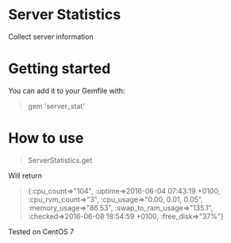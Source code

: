 # Server Statistics
Collect server information

# Getting started

You can add it to your Gemfile with:
> gem 'server_stat'

# How to use
> ServerStatistics.get

Will return 
> {:cpu_count=>"104", :uptime=>2016-06-04 07:43:19 +0100, :cpu_rvm_count=>"3", :cpu_usage=>"0.00, 0.01, 0.05", :memory_usage=>"86.53", :swap_to_ram_usage=>"135.1", :checked=>2016-06-08 18:54:59 +0100, :free_disk=>"37%"}

Tested on CentOS 7
